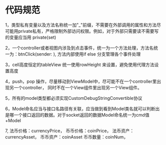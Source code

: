 #  代码规范
1，类型私有变量以及方法名称统一加"_"前缀，不需要在外部调用的属性和方法尽可能用private私有，严格限制外部访问权限。例如，对于外部只需要读不需要写的变量应当用 private(set)

2，一个controller或者视图内涉及到点击事件，统一为一个方法处理，方法名统一为：btnClick(sender: ), 方法内部使用if else 分支管理各个事件处理

3，cell高度恒定的tableView 统一使用rowHeight 来设置，避免使用代理方法设置高度

4，push，pop 操作，尽量移动到ViewModel中，尽可能不在一个controller里出现另一个controller， 同时不在一个View组件里出现另一个View组件。

5，所有的model类型都必须实现CustomDebugStringConvertible协议

6，Model命名应当与接口名路径有关联，应当做到看到Model类名就可以判断出是哪一个接口返回的数据。对于socket返回的数据Model命名统一为cmd值+Model

7, 法币价格：currencyPrice， 币币价格：coinPrice， 法币资产： currencyAsset， 币币资产：coinAsset
    币币数量：coinNum， 




